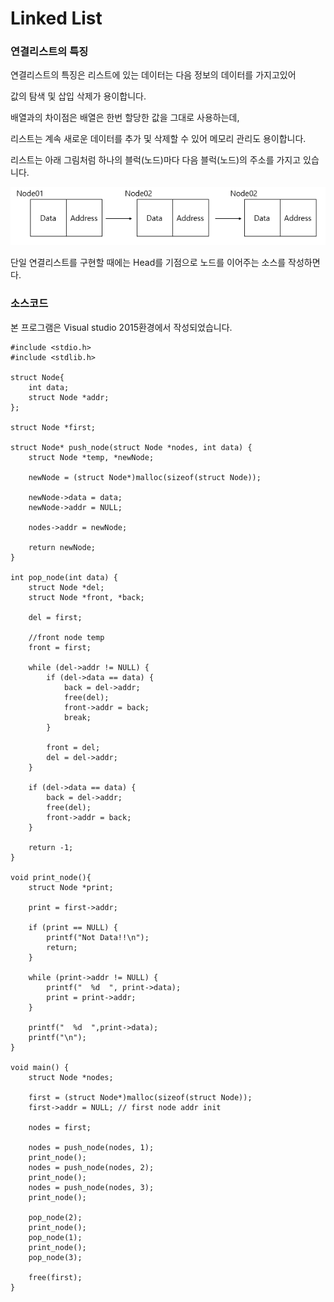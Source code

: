 # Linked List
### 연결리스트의 특징
연결리스트의 특징은 리스트에 있는 데이터는 다음 정보의 데이터를 가지고있어

값의 탐색 및 삽입 삭제가 용이합니다.

배열과의 차이점은 배열은 한번 할당한 값을 그대로 사용하는데,

리스트는 계속 새로운 데이터를 추가 및 삭제할 수 있어 메모리 관리도 용이합니다.

리스트는 아래 그림처럼 하나의 블럭(노드)마다 다음 블럭(노드)의 주소를 가지고 있습니다.

![Alt text](https://github.com/Funniest/DataStruct/blob/master/Linked_List/img/Node.PNG)

단일 연결리스트를 구현할 때에는 Head를 기점으로 노드를 이어주는 소스를 작성하면다.

### 소스코드
본 프로그램은 Visual studio 2015환경에서 작성되었습니다. 

```
#include <stdio.h>
#include <stdlib.h>

struct Node{
	int data;
	struct Node *addr;
};

struct Node *first;

struct Node* push_node(struct Node *nodes, int data) {
	struct Node *temp, *newNode;

	newNode = (struct Node*)malloc(sizeof(struct Node));

	newNode->data = data;
	newNode->addr = NULL;

	nodes->addr = newNode;

	return newNode;
}

int pop_node(int data) {
	struct Node *del;
	struct Node *front, *back;

	del = first;
	
	//front node temp
	front = first;

	while (del->addr != NULL) {
		if (del->data == data) {
			back = del->addr;
			free(del);
			front->addr = back;
			break;
		}

		front = del;
		del = del->addr;
	}

	if (del->data == data) {
		back = del->addr;
		free(del);
		front->addr = back;
	}

	return -1;
}

void print_node(){
	struct Node *print;

	print = first->addr;

	if (print == NULL) {
		printf("Not Data!!\n");
		return;
	}

	while (print->addr != NULL) {
		printf("  %d  ", print->data);
		print = print->addr;
	}

	printf("  %d  ",print->data);
	printf("\n");
}

void main() {
	struct Node *nodes;

	first = (struct Node*)malloc(sizeof(struct Node));
	first->addr = NULL; // first node addr init

	nodes = first;

	nodes = push_node(nodes, 1);
	print_node();
	nodes = push_node(nodes, 2);
	print_node();
	nodes = push_node(nodes, 3);
	print_node();

	pop_node(2);
	print_node();
	pop_node(1);
	print_node();
	pop_node(3);

	free(first);
}
```
